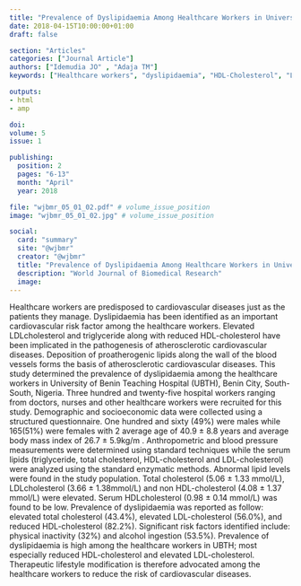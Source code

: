 ```yaml
---
title: "Prevalence of Dyslipidaemia Among Healthcare Workers in University of Benin Teaching Hospital Benin City Nigeria"
date: 2018-04-15T10:00:00+01:00
draft: false

section: "Articles"
categories: ["Journal Article"]
authors: ["Idemudia JO" , "Adaja TM"]
keywords: ["Healthcare workers", "dyslipidaemia", "HDL-Cholesterol", "LDL-Cholestero"]

outputs: 
- html
- amp

doi:
volume: 5
issue: 1

publishing:
  position: 2
  pages: "6-13"
  month: "April"
  year: 2018

file: "wjbmr_05_01_02.pdf" # volume_issue_position
image: "wjbmr_05_01_02.jpg" # volume_issue_position

social:
  card: "summary"
  site: "@wjbmr"
  creator: "@wjbmr"
  title: "Prevalence of Dyslipidaemia Among Healthcare Workers in University of Benin Teaching Hospital Benin City Nigeria"
  description: "World Journal of Biomedical Research"
  image:
---
```

Healthcare workers are predisposed to cardiovascular diseases just as the patients they manage. Dyslipidaemia
has been identified as an important cardiovascular risk factor among the healthcare workers. Elevated LDLcholesterol and triglyceride along with reduced HDL-cholesterol have been implicated in the pathogenesis of
atherosclerotic cardiovascular diseases. Deposition of proatherogenic lipids along the wall of the blood vessels
forms the basis of atherosclerotic cardiovascular diseases. This study determined the prevalence of
dyslipidaemia among the healthcare workers in University of Benin Teaching Hospital (UBTH), Benin City,
South-South, Nigeria. Three hundred and twenty-five hospital workers ranging from doctors, nurses and other
healthcare workers were recruited for this study. Demographic and socioeconomic data were collected using a
structured questionnaire. One hundred and sixty (49%) were males while 165(51%) were females with
2
average age of 40.9 ± 8.8 years and average body mass index of 26.7 ± 5.9kg/m . Anthropometric and blood
pressure measurements were determined using standard techniques while the serum lipids (triglyceride, total
cholesterol, HDL-cholesterol and LDL-cholesterol) were analyzed using the standard enzymatic methods.
Abnormal lipid levels were found in the study population. Total cholesterol (5.06 ± 1.33 mmol/L), LDLcholesterol (3.66 ± 1.38mmol/L) and non HDL-cholesterol (4.08 ± 1.37 mmol/L) were elevated. Serum HDLcholesterol (0.98 ± 0.14 mmol/L) was found to be low. Prevalence of dyslipidaemia was reported as follow:
elevated total cholesterol (43.4%), elevated LDL-cholesterol (56.0%), and reduced HDL-cholesterol (82.2%).
Significant risk factors identified include: physical inactivity (32%) and alcohol ingestion (53.5%). Prevalence
of dyslipidaemia is high among the healthcare workers in UBTH; most especially reduced HDL-cholesterol
and elevated LDL-cholesterol. Therapeutic lifestyle modification is therefore advocated among the healthcare
workers to reduce the risk of cardiovascular diseases.